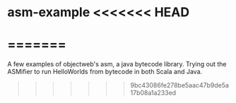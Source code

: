 asm-example
<<<<<<< HEAD
==================
=======
===========

A few examples of objectweb's asm, a java bytecode library. Trying out the ASMifier to run HelloWorlds from bytecode in both Scala and Java.   
>>>>>>> 9bc43086fe278be5aac47b9de5a17b08a1a233ed
